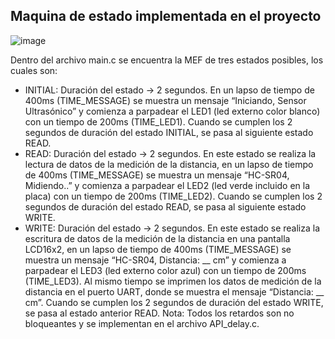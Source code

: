 ## Maquina de estado implementada en el proyecto
![image](https://github.com/jorgefvg/PdM_workspace/assets/161152623/f23eafe4-7905-452d-8520-fca165191f95)

Dentro del archivo main.c se encuentra la MEF de tres estados posibles, los cuales son:
- INITIAL: Duración del estado -> 2 segundos.
  En un lapso de tiempo de 400ms (TIME_MESSAGE) se muestra un mensaje  “Iniciando, Sensor Ultrasónico” y comienza a parpadear el LED1 (led externo color blanco) con un tiempo de 200ms (TIME_LED1). Cuando se cumplen los 2 segundos de duración del estado INITIAL, se pasa al siguiente estado READ.
- READ: Duración del estado -> 2 segundos.
  En este estado se realiza la lectura de datos de la medición de la distancia, en un lapso de tiempo de 400ms (TIME_MESSAGE) se muestra un mensaje  “HC-SR04, Midiendo..” y comienza a parpadear el LED2 (led verde incluido en la placa) con un tiempo de 200ms (TIME_LED2). Cuando se cumplen los 2 segundos de duración del estado READ, se pasa al siguiente estado WRITE.
- WRITE: Duración del estado -> 2 segundos.
  En este estado se realiza la escritura de datos de la medición de la distancia en una pantalla LCD16x2, en un lapso de tiempo de 400ms (TIME_MESSAGE) se muestra un mensaje  “HC-SR04, Distancia: __ cm” y comienza a parpadear el LED3 (led externo color azul) con un tiempo de 200ms (TIME_LED3). Al mismo tiempo se imprimen los datos de medición de la distancia en el puerto UART, donde se muestra el mensaje “Distancia: __ cm”. Cuando se cumplen los 2 segundos de duración del estado WRITE, se pasa al estado anterior READ.
  Nota: Todos los retardos son no bloqueantes y se implementan en el archivo API_delay.c. 

